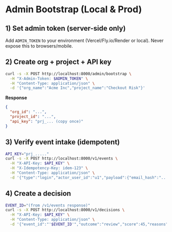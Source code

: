 # Admin Bootstrap (Local & Prod)

## 1) Set admin token (server-side only)
Add `ADMIN_TOKEN` to your environment (Vercel/Fly.io/Render or local).
Never expose this to browsers/mobile.

## 2) Create org + project + API key
```bash
curl -s -X POST http://localhost:8000/admin/bootstrap \
  -H "X-Admin-Token: $ADMIN_TOKEN" \
  -H "Content-Type: application/json" \
  -d '{"org_name":"Acme Inc","project_name":"Checkout Risk"}'
```

**Response**

```json
{
  "org_id": "...",
  "project_id": "...",
  "api_key": "prj_... (copy once)"
}
```

## 3) Verify event intake (idempotent)

```bash
API_KEY="prj_....."
curl -s -X POST http://localhost:8000/v1/events \
  -H "X-API-Key: $API_KEY" \
  -H "X-Idempotency-Key: idem-123" \
  -H "Content-Type: application/json" \
  -d '{"type":"login","actor_user_id":"u1","payload":{"email_hash":"..."} }'
```

## 4) Create a decision

```bash
EVENT_ID="(from /v1/events response)"
curl -s -X POST http://localhost:8000/v1/decisions \
  -H "X-API-Key: $API_KEY" \
  -H "Content-Type: application/json" \
  -d '{"event_id":"'$EVENT_ID'","outcome":"review","score":45,"reasons":["velocity"] }'
```
